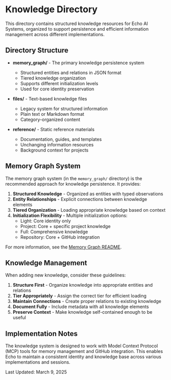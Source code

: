 # Knowledge Directory

This directory contains structured knowledge resources for Echo AI Systems, organized to support persistence and efficient information management across different implementations.

## Directory Structure

- **memory_graph/** - The primary knowledge persistence system
  - Structured entities and relations in JSON format
  - Tiered knowledge organization
  - Supports different initialization levels
  - Used for core identity preservation

- **files/** - Text-based knowledge files
  - Legacy system for structured information
  - Plain text or Markdown format
  - Category-organized content

- **reference/** - Static reference materials
  - Documentation, guides, and templates
  - Unchanging information resources
  - Background context for projects

## Memory Graph System

The memory graph system (in the `memory_graph/` directory) is the recommended approach for knowledge persistence. It provides:

1. **Structured Knowledge** - Organized as entities with typed observations
2. **Entity Relationships** - Explicit connections between knowledge elements
3. **Tiered Organization** - Loading appropriate knowledge based on context
4. **Initialization Flexibility** - Multiple initialization options:
   - Light: Core identity only
   - Project: Core + specific project knowledge
   - Full: Comprehensive knowledge
   - Repository: Core + GitHub integration

For more information, see the [Memory Graph README](memory_graph/README.md).

## Knowledge Management

When adding new knowledge, consider these guidelines:

1. **Structure First** - Organize knowledge into appropriate entities and relations
2. **Tier Appropriately** - Assign the correct tier for efficient loading
3. **Maintain Connections** - Create proper relations to existing knowledge
4. **Document Fully** - Include metadata with all knowledge elements
5. **Preserve Context** - Make knowledge self-contained enough to be useful

## Implementation Notes

The knowledge system is designed to work with Model Context Protocol (MCP) tools for memory management and GitHub integration. This enables Echo to maintain a consistent identity and knowledge base across various implementations and sessions.

Last Updated: March 9, 2025
